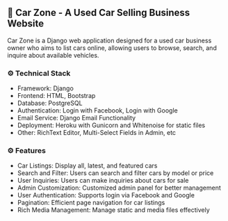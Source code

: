 ## 🚙 Car Zone - A Used Car Selling Business Website

Car Zone is a Django web application designed for a used car business owner who aims to list cars online, allowing users to browse, search, and inquire about available vehicles.

### ⚙️ Technical Stack

- Framework: Django
- Frontend: HTML, Bootstrap
- Database: PostgreSQL
- Authentication: Login with Facebook, Login with Google
- Email Service: Django Email Functionality
- Deployment: Heroku with Gunicorn and Whitenoise for static files
- Other: RichText Editor, Multi-Select Fields in Admin, etc

### ⚙️ Features

- Car Listings: Display all, latest, and featured cars
- Search and Filter: Users can search and filter cars by model or price
- User Inquiries: Users can make inquiries about cars for sale
- Admin Customization: Customized admin panel for better management
- User Authentication: Supports login via Facebook and Google
- Pagination: Efficient page navigation for car listings
- Rich Media Management: Manage static and media files effectively


